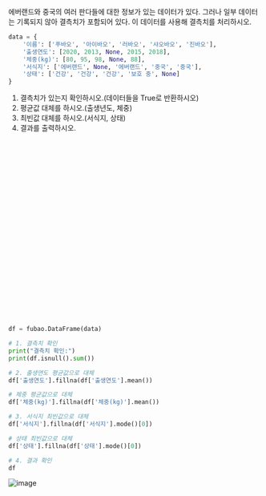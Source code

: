 에버랜드와 중국의 여러 판다들에 대한 정보가 있는 데이터가 있다.
그러나 일부 데이터는 기록되지 않아 결측치가 포함되어 있다.
이 데이터를 사용해 결측치를 처리하시오.

```python
data = {
    '이름': ['푸바오', '아이바오', '러바오', '샤오바오', '진바오'],
    '출생연도': [2020, 2013, None, 2015, 2018],
    '체중(kg)': [80, 95, 98, None, 88],
    '서식지': ['에버랜드', None, '에버랜드', '중국', '중국'],
    '상태': ['건강', '건강', '건강', '보호 중', None]
}
```
1. 결측치가 있는지 확인하시오.(데이터들을 True로 반환하시오)
2. 평균값 대체를 하시오.(출생년도, 체중)
3. 최빈값 대체를 하시오.(서식지, 상태)
4. 결과를 출력하시오.

<br><br><br><br><br><br><br><br><br><br><br><br><br><br><br><br><br><br><br><br><br>

```python
df = fubao.DataFrame(data)

# 1. 결측치 확인
print("결측치 확인:")
print(df.isnull().sum())

# 2. 출생연도 평균값으로 대체
df['출생연도'].fillna(df['출생연도'].mean())

# 체중 평균값으로 대체
df['체중(kg)'].fillna(df['체중(kg)'].mean())

# 3. 서식지 최빈값으로 대체
df['서식지'].fillna(df['서식지'].mode()[0])

# 상태 최빈값으로 대체
df['상태'].fillna(df['상태'].mode()[0])

# 4. 결과 확인
df

```
![image](https://github.com/user-attachments/assets/57ba468f-db67-4d1a-9aef-c62841bd9c19)


